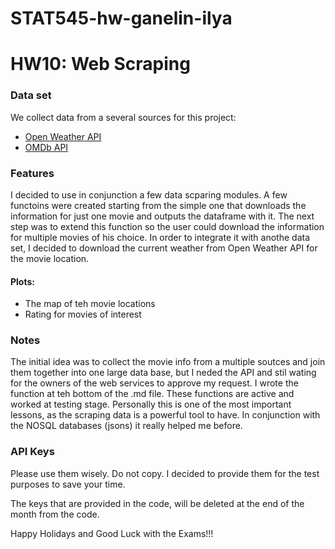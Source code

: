 # STAT545-hw-ganelin-ilya
# HW10: Web Scraping


### Data set
We collect data from a several sources for this project:
- [Open Weather API](https://openweathermap.org/api)
- [OMDb API](https://www.omdbapi.com/)

### Features
I decided to use in conjunction a few data scparing modules. A few functoins were created starting from the simple one that downloads the information for just one movie and outputs the dataframe with it. The next step was to extend this function so the user could download the information for multiple movies of his choice.
In order to integrate it with anothe data set, I decided to download the current weather from Open Weather API for the movie location.

#### Plots:
- The map of teh movie locations
- Rating for movies of interest

### Notes
The initial idea was to collect the movie info from a multiple soutces and join them together into one large data base, but I neded the API and stil wating for the owners of the web services to approve my request. I wrote the function at teh bottom of the .md file. These functions are active and worked at testing stage. Personally this is one of the most important lessons, as the scraping data is a powerful tool to have. In conjunction with the NOSQL databases (jsons) it really helped me before.

### API Keys
Please use them wisely. Do not copy. I decided to provide them for the test purposes to save your time.

The keys that are provided in the code, will be deleted at the end of the month from the code.

Happy Holidays and Good Luck with the Exams!!!